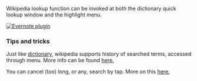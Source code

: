 Wikipedia lookup function can be invoked at both the dictionary quick lookup window and the highlight menu.

[![Evernote plugin](https://github.com/koreader/koreader/wiki/screenshots/wikipedia_lookup.png)](https://github.com/koreader/koreader/wiki/screenshots/wikipedia_lookup.png)

### Tips and tricks

Just like [dictionary](https://github.com/koreader/koreader/wiki/Dictionary-support), wikipedia supports history of searched terms, accessed through menu. More info can be found [here.](https://github.com/koreader/koreader/pull/3549)

You can cancel (too) long, or any, search by tap. More on this [here.](https://github.com/koreader/koreader/pull/3228)